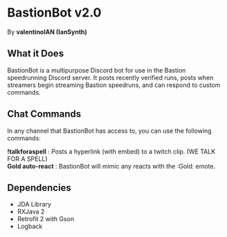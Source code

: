 # BastionBot v2.0
By **valentinoIAN (IanSynth)**

## What it Does

BastionBot is a multipurpose Discord bot for use in the Bastion speedrunning Discord server. It posts recently verified runs, posts when streamers begin streaming Bastion speedruns, and can respond to custom commands.

## Chat Commands

In any channel that BastionBot has access to, you can use the following commands: 

**!talkforaspell** : Posts a hyperlink (with embed) to a twitch clip. (WE TALK FOR A SPELL)  
**Gold auto-react** : BastionBot will mimic any reacts with the :Gold: emote.


## Dependencies
- JDA Library
- RXJava 2
- Retrofit 2 with Gson
- Logback
